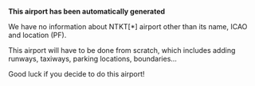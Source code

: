 **This airport has been automatically generated**

We have no information about NTKT[*] airport other than its name, ICAO and location (PF).

This airport will have to be done from scratch, which includes adding runways, taxiways, parking locations, boundaries...

Good luck if you decide to do this airport!